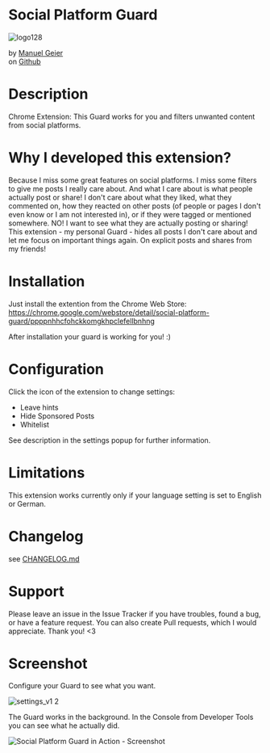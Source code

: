 # Social Platform Guard

![logo128](https://cloud.githubusercontent.com/assets/1218033/19050925/0b2c89bc-89b1-11e6-9c42-fff49adff392.png)

by [Manuel Geier](http://geier.io)  
on [Github](https://github.com/mangei/social-platform-guard)

# Description

Chrome Extension: This Guard works for you and filters unwanted content from social platforms.

# Why I developed this extension?

Because I miss some great features on social platforms. I miss some filters to give me posts I really care about. And what I care about is what people actually post or share! I don't care about what they liked, what they commented on, how they reacted on other posts (of people or pages I don't even know or I am not interested in), or if they were tagged or mentioned somewhere. NO! I want to see what they are actually posting or sharing! This extension - my personal Guard - hides all posts I don't care about and let me focus on important things again. On explicit posts and shares from my friends!

# Installation

Just install the extention from the Chrome Web Store:  
https://chrome.google.com/webstore/detail/social-platform-guard/ppppnhhcfohckkomgkhpclefellbnhng

After installation your guard is working for you! :)

# Configuration

Click the icon of the extension to change settings:

- Leave hints
- Hide Sponsored Posts
- Whitelist

See description in the settings popup for further information.

# Limitations

This extension works currently only if your language setting is set to English or German.

# Changelog

see [CHANGELOG.md](CHANGELOG.md)

# Support

Please leave an issue in the Issue Tracker if you have troubles, found a bug, or have a feature request. You can also create Pull requests, which I would appreciate. Thank you! <3

# Screenshot

Configure your Guard to see what you want.

![settings_v1 2](https://cloud.githubusercontent.com/assets/1218033/19054477/d942b26e-89bf-11e6-9010-8049c0aa977b.png)

The Guard works in the background. In the Console from Developer Tools you can see what he actually did.

![Social Platform Guard in Action - Screenshot](https://cloud.githubusercontent.com/assets/1218033/19016586/a5805ece-881e-11e6-96b3-dd7bde98ff97.png)
